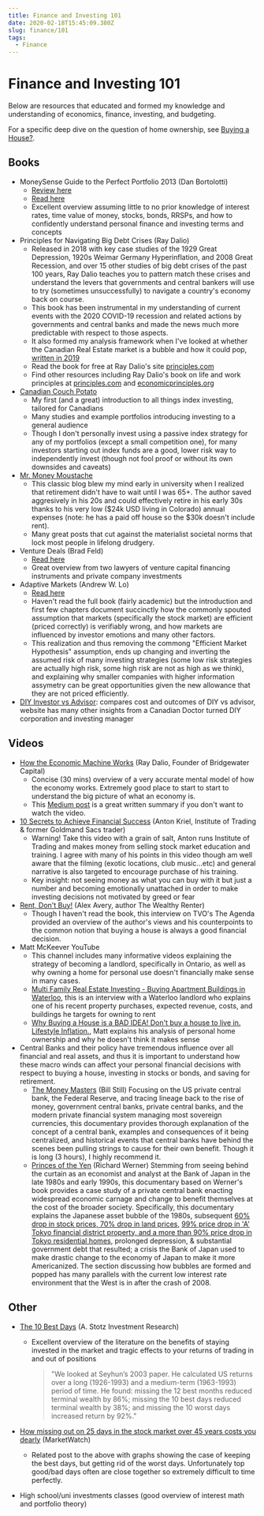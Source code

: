```yaml
---
title: Finance and Investing 101
date: 2020-02-18T15:45:09.380Z
slug: finance/101
tags:
  - Finance
---
```


# Finance and Investing 101

Below are resources that educated and formed my knowledge and understanding of economics, finance, investing, and budgeting.

For a specific deep dive on the question of home ownership, see [Buying a House?](/finance/real-estate).

## Books

- MoneySense Guide to the Perfect Portfolio 2013 (Dan Bortolotti)
  - [Review here](/blog/books-part-3)
  - [Read here](https://cloud.alexanders.xyz/s/sTSKWL6kSoTD7jW)
  - Excellent overview assuming little to no prior knowledge of interest rates, time value of money, stocks, bonds, RRSPs, and how to confidently understand personal finance and investing terms and concepts
- Principles for Navigating Big Debt Crises (Ray Dalio)
  - Released in 2018 with key case studies of the 1929 Great Depression, 1920s Weimar Germany Hyperinflation, and 2008 Great Recession, and over 15 other studies of big debt crises of the past 100 years, Ray Dalio teaches you to pattern match these crises and understand the levers that governments and central bankers will use to try (sometimes unsuccessfully) to navigate a country's economy back on course.
  - This book has been instrumental in my understanding of current events with the 2020 COVID-19 recession and related actions by governments and central banks and made the news much more predictable with respect to those aspects.
  - It also formed my analysis framework when I've looked at whether the Canadian Real Estate market is a bubble and how it could pop, [written in 2019](/finance/2019-state-of-canadian-real-estate)
  - Read the book for free at Ray Dalio's site [principles.com](https://www.principles.com/big-debt-crises/)
  - Find other resources including Ray Dalio's book on life and work principles at [principles.com](https://www.principles.com/) and [economicprinciples.org](https://economicprinciples.org/)
- [Canadian Couch Potato](https://canadiancouchpotato.com/)
  - My first (and a great) introduction to all things index investing, tailored for Canadians
  - Many studies and example portfolios introducing investing to a general audience
  - Though I don't personally invest using a passive index strategy for any of my portfolios (except a small competition one), for many investors starting out index funds are a good, lower risk way to independently invest (though not fool proof or without its own downsides and caveats)
- [Mr. Money Moustache](https://www.mrmoneymustache.com/category/mmm-classics/)
  - This classic blog blew my mind early in university when I realized that retirement didn't have to wait until I was 65+. The author saved aggresively in his 20s and could effectively retire in his early 30s thanks to his very low ($24k USD living in Colorado) annual expenses (note: he has a paid off house so the $30k doesn't include rent).
  - Many great posts that cut against the materialist societal norms that lock most people in lifelong drudgery.
- Venture Deals (Brad Feld)
  - [Read here](https://cloud.alexanders.xyz/s/MtYd9kSejpB8iKq)
  - Great overview from two lawyers of venture capital financing instruments and private company investments
- Adaptive Markets (Andrew W. Lo)
  - [Read here](https://cloud.alexanders.xyz/s/26MA6P2amrSJAAw)
  - Haven't read the full book (fairly academic) but the introduction and first few chapters document succinctly how the commonly spouted assumption that markets (specifically the stock market) are efficient (priced correctly) is verifiably wrong, and how markets are influenced by investor emotions and many other factors.
  - This realization and thus removing the commong "Efficient Market Hypothesis" assumption, ends up changing and inverting the assumed risk of many investing strategies (some low risk strategies are actually high risk, some high risk are not as high as we think), and explaining why smaller companies with higher information assymetry can be great opportunities given the new allowance that they are not priced efficiently.
- [DIY Investor vs Advisor](https://www.looniedoctor.ca/diy-invest-vs-advisor/): compares cost and outcomes of DIY vs advisor, website has many other insights from a Canadian Doctor turned DIY corporation and investing manager

## Videos

- [How the Economic Machine Works](https://youtu.be/PHe0bXAIuk0) (Ray Dalio, Founder of Bridgewater Capital)
  - Concise (30 mins) overview of a very accurate mental model of how the economy works. Extremely good place to start to start to understand the big picture of what an economy is.
  - This [Medium post](https://medium.com/@SteveGlaveski/ray-dalios-economic-machine-a-summary-6f22206a2c6cgs) is a great written summary if you don't want to watch the video.
- [10 Secrets to Achieve Financial Success](https://youtu.be/4a51wQAOGR4) (Anton Kriel, Institute of Trading & former Goldmand Sacs trader)
  - Warning! Take this video with a grain of salt, Anton runs Institute of Trading and makes money from selling stock market education and training. I agree with many of his points in this video though am well aware that the filming (exotic locations, club music...etc) and general narrative is also targeted to encourage purchase of his training.
  - Key insight: not seeing money as what you can buy with it but just a number and becoming emotionally unattached in order to make investing decisions not motivated by greed or fear
- [Rent, Don't Buy!](https://youtu.be/Oj2WNHNQSbM) (Alex Avery, author The Wealthy Renter)
  - Though I haven't read the book, this interview on TVO's The Agenda provided an overview of the author's views and his counterpoints to the common notion that buying a house is always a good financial decision.
- Matt McKeever YouTube
  - This channel includes many informative videos explaining the strategy of becoming a landlord, specifically in Ontario, as well as why owning a home for personal use doesn't financially make sense in many cases.
  - [Multi Family Real Estate Investing - Buying Apartment Buildings in Waterloo](https://youtu.be/QEzkxGwjip0), this is an interview with a Waterloo landlord who explains one of his recent property purchases, expected revenue, costs, and buildings he targets for owning to rent
  - [Why Buying a House is a BAD IDEA! Don't buy a house to live in. Lifestyle Inflation.](https://youtu.be/-em-ial9xoc), Matt explains his analysis of personal home ownership and why he doesn't think it makes sense
- Central Banks and their policy have tremendous influence over all financial and real assets, and thus it is important to understand how these macro winds can affect your personal financial decisions with respect to buying a house, investing in stocks or bonds, and saving for retirement.
  - [The Money Masters](https://youtu.be/mDlnM481Gcg) (Bill Still) Focusing on the US private central bank, the Federal Reserve, and tracing lineage back to the rise of money, government central banks, private central banks, and the modern private financial system managing most sovereign currencies, this documentary provides thorough explanation of the concept of a central bank, examples and consequences of it being centralized, and historical events that central banks have behind the scenes been pulling strings to cause for their own benefit. Though it is long (3 hours), I highly recommend it.
  - [Princes of the Yen](https://youtu.be/5-IZZxyb1GI) (Richard Werner) Stemming from seeing behind the curtain as an economist and analyst at the Bank of Japan in the late 1980s and early 1990s, this documentary based on Werner's book provides a case study of a private central bank enacting widespread economic carnage and change to benefit themselves at the cost of the broader society. Specifically, this documentary explains the Japanese asset bubble of the 1980s, subsequent [60% drop in stock prices, 70% drop in land prices](https://www.investopedia.com/articles/economics/08/japan-1990s-credit-crunch-liquidity-trap.asp), [99% price drop in 'A' Tokyo financial district property, and a more than 90% price drop in Tokyo residential homes](https://en.wikipedia.org/wiki/Japanese_asset_price_bubble), prolonged depression, & substantial government debt that resulted; a crisis the Bank of Japan used to make drastic change to the economy of Japan to make it more Americanized. The section discussing how bubbles are formed and popped has many parallels with the current low interest rate environment that the West is in after the crash of 2008.

## Other

- [The 10 Best Days](https://becomeabetterinvestor.net/the-10-best-days/) (A. Stotz Investment Research)
  - Excellent overview of the literature on the benefits of staying invested in the market and tragic effects to your returns of trading in and out of positions
    > "We looked at Seyhun’s 2003 paper. He calculated US returns over a long (1926-1993) and a medium-term (1963-1993) period of time. He found: missing the 12 best months reduced terminal wealth by 86%; missing the 10 best days reduced terminal wealth by 38%; and missing the 10 worst days increased return by 92%."
- [How missing out on 25 days in the stock market over 45 years costs you dearly](https://www.marketwatch.com/story/how-missing-out-on-25-days-in-the-stock-market-over-45-years-costs-you-dearly-2016-01-25) (MarketWatch)

  - Related post to the above with graphs showing the case of keeping the best days, but getting rid of the worst days. Unfortunately top good/bad days often are close together so extremely difficult to time perfectly.

- High school/uni investments classes (good overview of interest math and portfolio theory)
